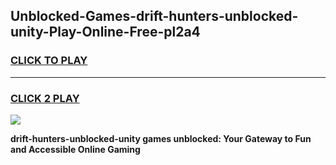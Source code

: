 
## Unblocked-Games-drift-hunters-unblocked-unity-Play-Online-Free-pl2a4
<h3>
<a href="https://premium76.site?title=drift-hunters-unblocked-unity&ref=26A">CLICK TO PLAY</a></h3>
<hr>

<h3>
<a href="https://premium76.site?title=drift-hunters-unblocked-unity&ref=26A">CLICK 2 PLAY</a>
  
</h3>

<a href="https://premium76.site?title=drift-hunters-unblocked-unity&ref=26A"><img src="https://clearcache.store/games.png"></a>


**drift-hunters-unblocked-unity games unblocked: Your Gateway to Fun and Accessible Online Gaming**
